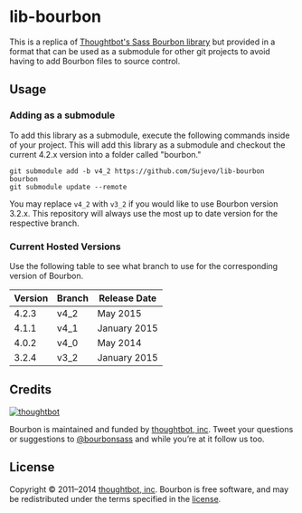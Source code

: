 lib-bourbon
===

This is a replica of [Thoughtbot's Sass Bourbon library](https://github.com/thoughtbot/bourbon) but provided in a format that can be used as a submodule for other git projects to avoid having to add Bourbon files to source control.

Usage
---

### Adding as a submodule

To add this library as a submodule, execute the following commands inside of your project. This will add this library as a submodule and checkout the current 4.2.x version into a folder called "bourbon."

	git submodule add -b v4_2 https://github.com/Sujevo/lib-bourbon bourbon
	git submodule update --remote

You may replace `v4_2` with `v3_2` if you would like to use Bourbon version 3.2.x. This repository will always use the most up to date version for the respective branch.

### Current Hosted Versions

Use the following table to see what branch to use for the corresponding version of Bourbon.

| Version | Branch | Release Date  |
| ------- | ------ | ------------- |
| 4.2.3   | v4_2   | May 2015      |
| 4.1.1   | v4_1   | January 2015  |
| 4.0.2   | v4_0   | May 2014      |
| 3.2.4   | v3_2   | January 2015  |


## Credits

[![thoughtbot](http://images.thoughtbot.com/bourbon/thoughtbot-logo.svg)](http://thoughtbot.com)

Bourbon is maintained and funded by [thoughtbot, inc](http://thoughtbot.com). Tweet your questions or suggestions to [@bourbonsass](https://twitter.com/bourbonsass) and while you’re at it follow us too.

## License

Copyright © 2011–2014 [thoughtbot, inc](http://thoughtbot.com). Bourbon is free software, and may be redistributed under the terms specified in the [license](https://github.com/thoughtbot/bourbon/blob/master/LICENSE.md).
